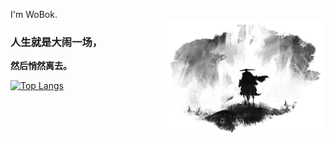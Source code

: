 I'm WoBok.  
<img align="right" hight=50% width=50% alt="BG" src="GitHub_Background.png" />
### 人生就是大闹一场，
**然后悄然离去。**  
  
[![Top Langs](https://github-readme-stats.vercel.app/api/top-langs/?username=WoBok&hide_title=true&layout=compact&hide_border=true&bg_color=180,ffffff,d5d5d5,cdcdcd,d5d5d5,ffffff)]()

